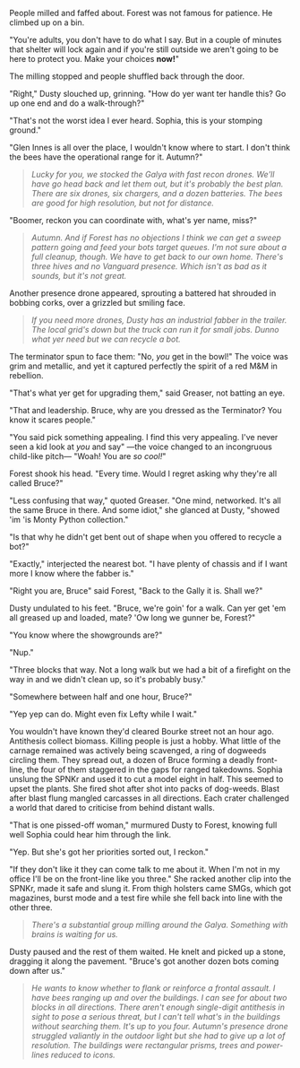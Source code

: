 People milled and faffed about. Forest was not famous for patience. He climbed up on a bin.

"You're adults, you don't have to do what I say. But in a couple of minutes that shelter will lock again and if you're still outside we aren't going to be here to protect you. Make your choices **now!**"

The milling stopped and people shuffled back through the door.

"Right," Dusty slouched up, grinning. "How do yer want ter handle this? Go up one end and do a walk-through?"

"That's not the worst idea I ever heard. Sophia, this is your stomping ground."

"Glen Innes is all over the place, I wouldn't know where to start. I don't think the bees have the operational range for it. Autumn?"

> _Lucky for you, we stocked the Galya with fast recon drones. We'll have go head back and let them out, but it's probably the best plan. There are six drones, six chargers, and a dozen batteries. The bees are good for high resolution, but not for distance._ 

"Boomer, reckon you can coordinate with, what's yer name, miss?"

> _Autumn. And if Forest has no objections I think we can get a sweep pattern going and feed your bots target queues. I'm not sure about a full cleanup, though. We have to get back to our own home. There's three hives and no Vanguard presence. Which isn't as bad as it sounds, but it's not great._

Another presence drone appeared, sprouting a battered hat shrouded in bobbing corks, over a grizzled but smiling face.

> _If you need more drones, Dusty has an industrial fabber in the trailer. The local grid's down but the truck can run it for small jobs. Dunno what yer need but we can recycle a bot._

The terminator spun to face them: "No, _you_ get in the bowl!" The voice was grim and metallic, and yet it captured perfectly the spirit of a red M&M in rebellion.

"That's what yer get for upgrading them," said Greaser, not batting an eye.

"That and leadership. Bruce, why are you dressed as the Terminator? You know it scares people."

"You said pick something appealing. I find this very appealing. I've never seen a kid look at _you_ and say" —the voice changed to an incongruous child-like pitch— "Woah! You are _so cool!_"

Forest shook his head. "Every time. Would I regret asking why they're all called Bruce?"

"Less confusing that way," quoted Greaser. "One mind, networked. It's all the same Bruce in there. And some idiot," she glanced at Dusty, "showed 'im 'is Monty Python collection."

"Is that why he didn't get bent out of shape when you offered to recycle a bot?"

"Exactly," interjected the nearest bot. "I have plenty of chassis and if I want more I know where the fabber is."

"Right you are, Bruce" said Forest, "Back to the Gally it is. Shall we?"

Dusty undulated to his feet. "Bruce, we're goin' for a walk. Can yer get 'em all greased up and loaded, mate? 'Ow long we gunner be, Forest?"

"You know where the showgrounds are?"

"Nup."

"Three blocks that way. Not a long walk but we had a bit of a firefight on the way in and we didn't clean up, so it's probably busy."

"Somewhere between half and one hour, Bruce?"

"Yep yep can do. Might even fix Lefty while I wait."

You wouldn't have known they'd cleared Bourke street not an hour ago. Antithesis collect biomass. Killing people is just a hobby. What little of the carnage remained was actively being scavenged, a ring of dogweeds circling them. They spread out, a dozen of Bruce forming a deadly front-line, the four of them staggered in the gaps for ranged takedowns. Sophia unslung the SPNKr and used it to cut a model eight in half. This seemed to upset the plants. She fired shot after shot into packs of dog-weeds. Blast after blast flung mangled carcasses in all directions. Each crater challenged a world that dared to criticise from behind distant walls.

"That is one pissed-off woman," murmured Dusty to Forest, knowing full well Sophia could hear him through the link. 

"Yep. But she's got her priorities sorted out, I reckon."

"If they don't like it they can come talk to me about it. When I'm not in my office I'll be on the front-line like you three." She racked another clip into the SPNKr, made it safe and slung it. From thigh holsters came SMGs, which got magazines, burst mode and a test fire while she fell back into line with the other three.

> _There's a substantial group milling around the Galya. Something with brains is waiting for us._

Dusty paused and the rest of them waited. He knelt and picked up a stone, dragging it along the pavement. "Bruce's got another dozen bots coming down after us."

> _He wants to know whether to flank or reinforce a frontal assault. I have bees ranging up and over the buildings. I can see for about two blocks in all directions. There aren't enough single-digit antithesis in sight to pose a serious threat, but I can't tell what's in the buildings without searching them. It's up to you four. Autumn's presence drone struggled valiantly in the outdoor light but she had to give up a lot of resolution. The buildings were rectangular prisms, trees and power-lines reduced to icons._
